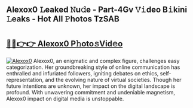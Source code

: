## Alexox0 𝙻eaked 𝙽u𝚍e - Part-4Gv 𝚅𝚒deo B𝚒kini 𝙻eaks - Hot All 𝙿hotos TzSAB

# <h2><a href="http://ld0dwij.urlbe.top/?page=Alexox0">🔗🔗👉👉 Alexox0 P𝚑oto𝚜Vid𝚎o</a></h2>

[![Alexox0](https://i.imgur.com/eBuTRDB.gif)](http://ld0dwij.urlbe.top/?page=Alexox0)
Alexox0, an enigmatic and complex figure, challenges easy categorization. Her groundbreaking style of online communication has enthralled and infuriated followers, igniting debates on ethics, self-representation, and the evolving nature of virtual societies. Though her future intentions are unknown, her impact on the digital landscape is profound. With unwavering commitment and undeniable magnetism, Alexox0 impact on digital media is unstoppable.
